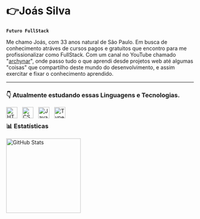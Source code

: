 # 👉Joás Silva
**`Futuro FullStack`**

Me chamo Joás, com 33 anos natural de São Paulo. Em busca de conhecimento atráves de cursos pagos e gratuitos que encontro para me profissionalizar como FullStack.
Com um canal no YouTube chamado "[archynar](https://www.youtube.com/@archynar)", onde passo tudo o que aprendi desde projetos web até algumas "coisas" que compartilho deste mundo do desenvolvimento, e assim exercitar e fixar o conhecimento aprendido.

---

### 👇 Atualmente estudando essas Linguagens e Tecnologias. 

<img 
    align="left" 
    alt="HTML"
    title="HTML" 
    width="30px" 
    style="padding-right: 10px;" 
    src="https://cdn.jsdelivr.net/gh/devicons/devicon@latest/icons/html5/html5-original.svg" 
/>
<img 
    align="left" 
    alt="CSS" 
    title="CSS"
    width="30px" 
    style="padding-right: 10px;" 
    src="https://cdn.jsdelivr.net/gh/devicons/devicon@latest/icons/css3/css3-original.svg" 
/>
<img 
    align="left" 
    alt="JavaScript" 
    title="JavaScript"
    width="30px" 
    style="padding-right: 10px;" 
    src="https://cdn.jsdelivr.net/gh/devicons/devicon@latest/icons/javascript/javascript-original.svg" 
/>
<img 
    align="left" 
    alt="TypeScript"
    title="TypeScript" 
    width="30px" 
    style="padding-right: 10px;" 
    src="https://cdn.jsdelivr.net/gh/devicons/devicon@latest/icons/typescript/typescript-original.svg" 
/>
<br/>

### 📊 Estatísticas

<p>
<img 
      align="left" 
      alt="GitHub Stats" 
      height="200" 
      src="https://github-readme-stats.vercel.app/api/top-langs/?username=archynar&theme=tokyonight&layout=compact&custom_title=Tecnologias&langs_count=8" 
  />
</p>

